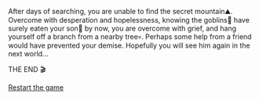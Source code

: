 After days of searching, you are unable to find the secret mountain⛰️. Overcome with desperation and hopelessness, knowing the goblins👺 have surely eaten your son👦 by now, you are overcome with grief, and hang yourself off a branch from a nearby tree💀. Perhaps some help from a friend would have prevented your demise. Hopefully you will see him again in the next world...

THE END 🎬

[Restart the game](../begin-journey.md)